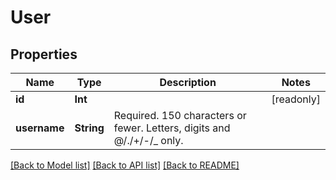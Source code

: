 # User

## Properties
Name | Type | Description | Notes
------------ | ------------- | ------------- | -------------
**id** | **Int** |  | [readonly] 
**username** | **String** | Required. 150 characters or fewer. Letters, digits and @/./+/-/_ only. | 

[[Back to Model list]](../README.md#documentation-for-models) [[Back to API list]](../README.md#documentation-for-api-endpoints) [[Back to README]](../README.md)


